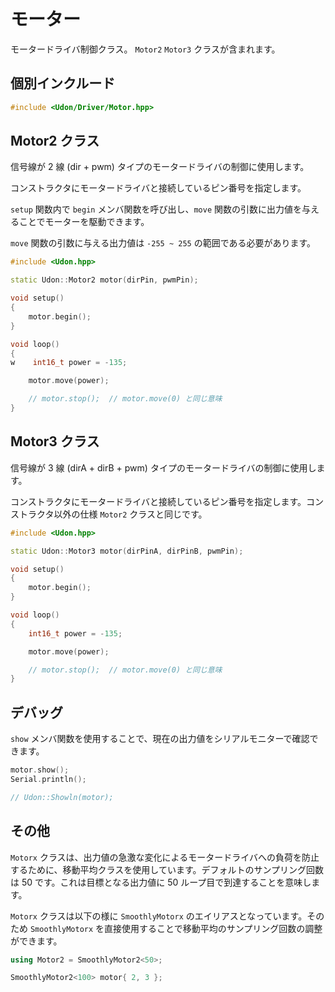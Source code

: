 # モーター

モータードライバ制御クラス。 `Motor2` `Motor3` クラスが含まれます。

## 個別インクルード

```cpp
#include <Udon/Driver/Motor.hpp>
```

## Motor2 クラス

信号線が 2 線 (dir + pwm) タイプのモータードライバの制御に使用します。

コンストラクタにモータードライバと接続しているピン番号を指定します。

`setup` 関数内で `begin` メンバ関数を呼び出し、`move` 関数の引数に出力値を与えることでモーターを駆動できます。

`move` 関数の引数に与える出力値は `-255 ~ 255` の範囲である必要があります。

```cpp
#include <Udon.hpp>

static Udon::Motor2 motor(dirPin, pwmPin);

void setup()
{
    motor.begin();
}

void loop()
{
w    int16_t power = -135;

    motor.move(power);

    // motor.stop();  // motor.move(0) と同じ意味
}
```

## Motor3 クラス

信号線が 3 線 (dirA + dirB + pwm) タイプのモータードライバの制御に使用します。

コンストラクタにモータードライバと接続しているピン番号を指定します。コンストラクタ以外の仕様 `Motor2` クラスと同じです。

```cpp
#include <Udon.hpp>

static Udon::Motor3 motor(dirPinA, dirPinB, pwmPin);

void setup()
{
    motor.begin();
}

void loop()
{
    int16_t power = -135;

    motor.move(power);

    // motor.stop();  // motor.move(0) と同じ意味
}
```

## デバッグ

`show` メンバ関数を使用することで、現在の出力値をシリアルモニターで確認できます。

```cpp
motor.show();
Serial.println();

// Udon::Showln(motor);
```

## その他

`Motorx` クラスは、出力値の急激な変化によるモータードライバへの負荷を防止するために、移動平均クラスを使用しています。デフォルトのサンプリング回数は 50 です。これは目標となる出力値に 50 ループ目で到達することを意味します。

`Motorx` クラスは以下の様に `SmoothlyMotorx` のエイリアスとなっています。そのため `SmoothlyMotorx` を直接使用することで移動平均のサンプリング回数の調整ができます。

```cpp
using Motor2 = SmoothlyMotor2<50>;
```

```cpp
SmoothlyMotor2<100> motor{ 2, 3 };
```
